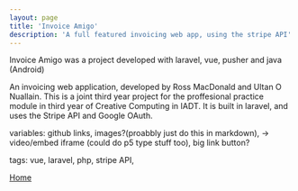 ```yaml
---
layout: page
title: 'Invoice Amigo'
description: 'A full featured invoicing web app, using the stripe API'
---
```


Invoice Amigo was a project developed with laravel, vue, pusher and java (Android)

An invoicing web application, developed by Ross MacDonald and Ultan O Nuallain. This is a joint third year project for the proffesional practice module in third year of Creative Computing in IADT. It is built in laravel, and uses the Stripe API and Google OAuth.

variables: github links, images?(proabbly just do this in markdown), -> video/embed iframe (could do p5 type stuff too), big link button?

tags: vue, laravel, php, stripe API,

[Home](/)
